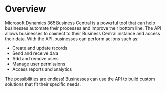 # Overview

Microsoft Dynamics 365 Business Central is a powerful tool that can help
businesses automate their processes and improve their bottom line. The API
allows businesses to connect to their Business Central instance and access
their data. With the API, businesses can perform actions such as:

- Create and update records
- Send and receive data
- Add and remove users
- Manage user permissions
- Access reports and analytics

The possibilities are endless! Businesses can use the API to build custom
solutions that fit their specific needs.
